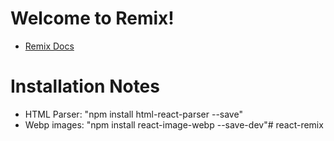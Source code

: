 # Welcome to Remix!

- [Remix Docs](https://remix.run/docs)

# Installation Notes
- HTML Parser: "npm install html-react-parser --save"
- Webp images: "npm install react-image-webp --save-dev"# react-remix
